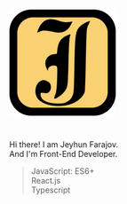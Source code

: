 # [![Logo](https://github.com/jeyefendi/jeyefendi/blob/main/public/logo192.png)](https://jeyefendi.com)

<br>Hi there! I am Jeyhun Farajov. 
<br>And I'm Front-End Developer.

> JavaScript:
>ES6+<br>
>React.js<br>
>Typescript<br>

# 

